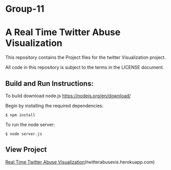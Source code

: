 # Group-11

A Real Time Twitter Abuse Visualization
==========================================

This repository contains the Project files for the twitter
Visualization project.

All code in this repository is subject to the terms in the
LICENSE document.

## Build and Run Instructions:

To build download node.js https://nodejs.org/en/download/

Begin by installing the required dependencies:

	$ npm install

To run the node server:

	$ node server.js

## View Project
[Real Time Twitter Abuse Visualization](twitterabusevis.herokuapp.com))twitterabusevis.herokuapp.com)

